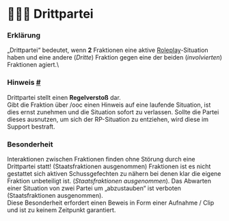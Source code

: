 # 👨👨👦 Drittpartei

### Erklärung  <a href="#0-toc-title" id="0-toc-title"></a>

„Drittpartei“ bedeutet, wenn **2** Fraktionen eine aktive [Roleplay](regeln/README/3-roleplay.md)-Situation haben und eine andere (_Dritte_) Fraktion gegen eine der beiden (_involvierten_) Fraktionen agiert.\


### Hinweis [#](broken-reference) <a href="#1-toc-title" id="1-toc-title"></a>

Drittpartei stellt einen **Regelverstoß** dar.\
Gibt die Fraktion über /ooc einen Hinweis auf eine laufende Situation, ist dies ernst zunehmen und die Situation sofort zu verlassen. Sollte die Partei dieses ausnutzen, um sich der RP-Situation zu entziehen, wird diese im Support bestraft.

### Besonderheit  <a href="#2-toc-title" id="2-toc-title"></a>

Interaktionen zwischen Fraktionen finden ohne Störung durch eine Drittpartei statt!  (Staatsfraktionen ausgenommen) Fraktionen ist es nicht gestattet sich aktiven Schussgefechten zu nähern bei denen klar die eigene Fraktion unbeteiligt ist. (_Staatsfraktionen ausgenommen_). Das Abwarten einer Situation von zwei Partei um „abzustauben“ ist verboten (Staatsfraktionen ausgenommen).\
Diese Besonderheit erfordert einen Beweis in Form einer Aufnahme / Clip und ist zu keinem Zeitpunkt garantiert.
